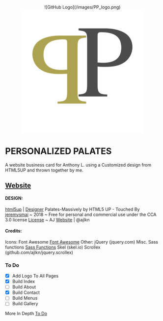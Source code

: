 <p align="center">
![GitHub Logo](/images/PP_logo.png)
<img src="/images/PP_logo.png"></img></p>

# PERSONALIZED PALATES
A website business card for Anthony L. using a Customized design from HTML5UP and thrown together by me.
## [Website](https://personalizedpalates.com)

#### DESIGN:
[html5up](https://www.html5up.net) | [Designer](https://www.ajlkn.io)
Palates-Massively by HTML5 UP - Touched By [jeremysmai](http://www.phantominc.net) ~ 2018
~ Free for personal and commercial use under the CCA 3.0 license [License](https://www.html5up.net/license)
~ AJ [Website](http://www.aj@lkn.io) | @ajlkn

#### Credits:
  Icons:
		Font Awesome [Font Awesome](fortawesome.github.com/Font-Awesome)
	Other:
		jQuery (jquery.com)
		Misc. Sass functions [Sass Functions](@HugoGiraudel)
		Skel (skel.io)
		Scrollex (github.com/ajlkn/jquery.scrollex)

### To Do
 - [x] Add Logo To All Pages
 - [x] Build Index
 - [ ] Build About
 - [x] Build Contact
 - [ ] Build Menus
 - [ ] Build Gallery

More In Depth [To Do](https://jeremysmai.github.io/personalizedpalates/Palates_SitePlan.html)
